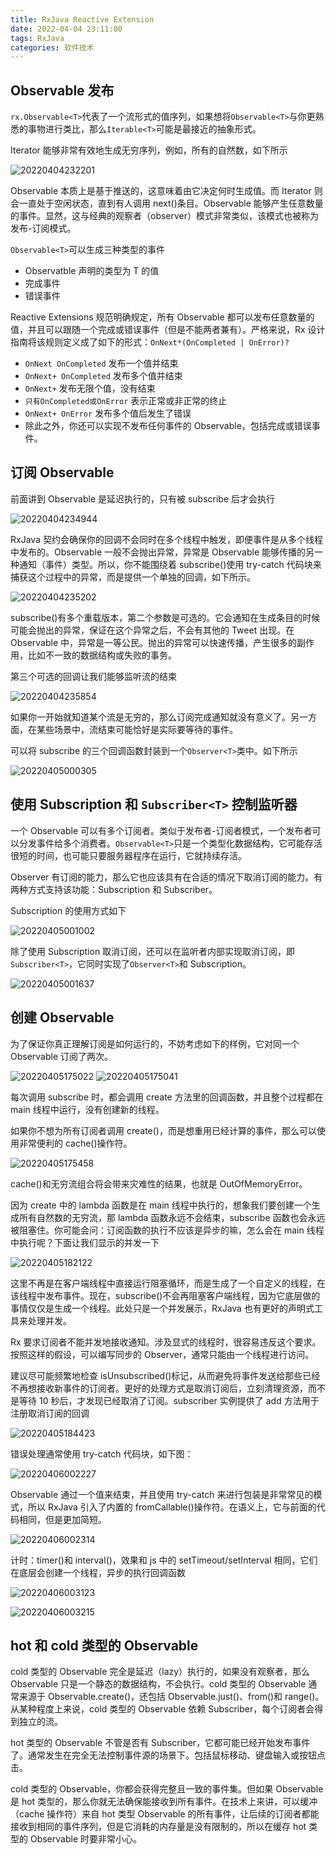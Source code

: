 ```yaml
---
title: RxJava Reactive Extension
date: 2022-04-04 23:11:00
tags: RxJava
categories: 软件技术
---
```


## Observable 发布

`rx.Observable<T>`代表了一个流形式的值序列，如果想将`Observable<T>`与你更熟悉的事物进行类比，那么`Iterable<T>`可能是最接近的抽象形式。

Iterator 能够非常有效地生成无穷序列，例如，所有的自然数，如下所示

![20220404232201](https://cdn.jsdelivr.net/gh/goldsubmarine/cdn@master/blog/20220404232201.png)

Observable 本质上是基于推送的，这意味着由它决定何时生成值。而 Iterator 则会一直处于空闲状态，直到有人调用 next()条目。Observable 能够产生任意数量的事件。显然，这与经典的观察者（observer）模式非常类似，该模式也被称为发布-订阅模式。

`Observable<T>`可以生成三种类型的事件

- Observatble 声明的类型为 T 的值
- 完成事件
- 错误事件

Reactive Extensions 规范明确规定，所有 Observable 都可以发布任意数量的值，并且可以跟随一个完成或错误事件（但是不能两者兼有）。严格来说，Rx 设计指南将该规则定义成了如下的形式：`OnNext*(OnCompleted | OnError)?`

- `OnNext OnCompleted` 发布一个值并结束
- `OnNext+ OnCompleted` 发布多个值并结束
- `OnNext+` 发布无限个值，没有结束
- `只有OnCompleted或OnError` 表示正常或非正常的终止
- `OnNext+ OnError` 发布多个值后发生了错误
- 除此之外，你还可以实现不发布任何事件的 Observable，包括完成或错误事件。

## 订阅 Observable

前面讲到 Observable 是延迟执行的，只有被 subscribe 后才会执行

![20220404234944](https://cdn.jsdelivr.net/gh/goldsubmarine/cdn@master/blog/20220404234944.png)

RxJava 契约会确保你的回调不会同时在多个线程中触发，即便事件是从多个线程中发布的。Observable 一般不会抛出异常，异常是 Observable 能够传播的另一种通知（事件）类型。所以，你不能围绕着 subscribe()使用 try-catch 代码块来捕获这个过程中的异常，而是提供一个单独的回调，如下所示。

![20220404235202](https://cdn.jsdelivr.net/gh/goldsubmarine/cdn@master/blog/20220404235202.png)

subscribe()有多个重载版本，第二个参数是可选的。它会通知在生成条目的时候可能会抛出的异常，保证在这个异常之后，不会有其他的 Tweet 出现。在 Observable 中，异常是一等公民。抛出的异常可以快速传播，产生很多的副作用，比如不一致的数据结构或失败的事务。

第三个可选的回调让我们能够监听流的结束

![20220404235854](https://cdn.jsdelivr.net/gh/goldsubmarine/cdn@master/blog/20220404235854.png)

如果你一开始就知道某个流是无穷的，那么订阅完成通知就没有意义了。另一方面，在某些场景中，流结束可能恰好是实际要等待的事件。

可以将 subscribe 的三个回调函数封装到一个`Observer<T>`类中。如下所示

![20220405000305](https://cdn.jsdelivr.net/gh/goldsubmarine/cdn@master/blog/20220405000305.png)

## 使用 Subscription 和 `Subscriber<T>` 控制监听器

一个 Observable 可以有多个订阅者。类似于发布者-订阅者模式，一个发布者可以分发事件给多个消费者。`Observable<T>`只是一个类型化数据结构，它可能存活很短的时间，也可能只要服务器程序在运行，它就持续存活。

Observer 有订阅的能力，那么它也应该具有在合适的情况下取消订阅的能力。有两种方式支持该功能：Subscription 和 Subscriber。

Subscription 的使用方式如下

![20220405001002](https://cdn.jsdelivr.net/gh/goldsubmarine/cdn@master/blog/20220405001002.png)

除了使用 Subscription 取消订阅，还可以在监听者内部实现取消订阅，即`Subscriber<T>`，它同时实现了`Observer<T>`和 Subscription。

![20220405001637](https://cdn.jsdelivr.net/gh/goldsubmarine/cdn@master/blog/20220405001637.png)

## 创建 Observable

为了保证你真正理解订阅是如何运行的，不妨考虑如下的样例，它对同一个 Observable 订阅了两次。

![20220405175022](https://cdn.jsdelivr.net/gh/goldsubmarine/cdn@master/blog/20220405175022.png)
![20220405175041](https://cdn.jsdelivr.net/gh/goldsubmarine/cdn@master/blog/20220405175041.png)

每次调用 subscribe 时，都会调用 create 方法里的回调函数，并且整个过程都在 main 线程中运行，没有创建新的线程。

如果你不想为所有订阅者调用 create()，而是想重用已经计算的事件，那么可以使用非常便利的 cache()操作符。

![20220405175458](https://cdn.jsdelivr.net/gh/goldsubmarine/cdn@master/blog/20220405175458.png)

cache()和无穷流组合将会带来灾难性的结果，也就是 OutOfMemoryError。

因为 create 中的 lambda 函数是在 main 线程中执行的，想象我们要创建一个生成所有自然数的无穷流，那 lambda 函数永远不会结束，subscribe 函数也会永远被阻塞住。你可能会问：订阅函数的执行不应该是异步的嘛，怎么会在 main 线程中执行呢？下面让我们显示的并发一下

![20220405182122](https://cdn.jsdelivr.net/gh/goldsubmarine/cdn@master/blog/20220405182122.png)

这里不再是在客户端线程中直接运行阻塞循环，而是生成了一个自定义的线程，在该线程中发布事件。现在，subscribe()不会再阻塞客户端线程，因为它底层做的事情仅仅是生成一个线程。此处只是一个并发展示，RxJava 也有更好的声明式工具来处理并发。

Rx 要求订阅者不能并发地接收通知。涉及显式的线程时，很容易违反这个要求。按照这样的假设，可以编写同步的 Observer，通常只能由一个线程进行访问。

建议尽可能频繁地检查 isUnsubscribed()标记，从而避免将事件发送给那些已经不再想接收新事件的订阅者。更好的处理方式是取消订阅后，立刻清理资源，而不是等待 10 秒后，才发现已经取消了订阅。subscriber 实例提供了 add 方法用于注册取消订阅的回调

![20220405184423](https://cdn.jsdelivr.net/gh/goldsubmarine/cdn@master/blog/20220405184423.png)

错误处理通常使用 try-catch 代码块，如下图：

![20220406002227](https://cdn.jsdelivr.net/gh/goldsubmarine/cdn@master/blog/20220406002227.png)

Observable 通过一个值来结束，并且使用 try-catch 来进行包装是非常常见的模式，所以 RxJava 引入了内置的 fromCallable()操作符。在语义上，它与前面的代码相同，但是更加简短。

![20220406002314](https://cdn.jsdelivr.net/gh/goldsubmarine/cdn@master/blog/20220406002314.png)

计时：timer()和 interval()，效果和 js 中的 setTimeout/setInterval 相同，它们在底层会创建一个线程，异步的执行回调函数

![20220406003123](https://cdn.jsdelivr.net/gh/goldsubmarine/cdn@master/blog/20220406003123.png)

![20220406003215](https://cdn.jsdelivr.net/gh/goldsubmarine/cdn@master/blog/20220406003215.png)

## hot 和 cold 类型的 Observable

cold 类型的 Observable 完全是延迟（lazy）执行的，如果没有观察者，那么 Observable 只是一个静态的数据结构，不会执行。cold 类型的 Observable 通常来源于 Observable.create()，还包括 Observable.just()、from()和 range()。从某种程度上来说，cold 类型的 Observable 依赖 Subscriber，每个订阅者会得到独立的流。

hot 类型的 Observable 不管是否有 Subscriber，它都可能已经开始发布事件了。通常发生在完全无法控制事件源的场景下。包括鼠标移动、键盘输入或按钮点击。

cold 类型的 Observable，你都会获得完整且一致的事件集。但如果 Observable 是 hot 类型的，那么你就无法确保能接收到所有事件。在技术上来讲，可以缓冲（cache 操作符）来自 hot 类型 Observable 的所有事件，让后续的订阅者都能接收到相同的事件序列，但是它消耗的内存量是没有限制的，所以在缓存 hot 类型的 Observable 时要非常小心。
